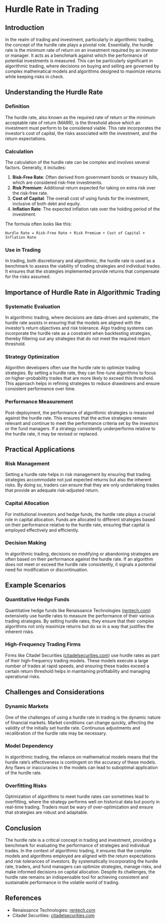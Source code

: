 # Hurdle Rate in Trading

## Introduction

In the realm of trading and investment, particularly in algorithmic trading, the concept of the hurdle rate plays a pivotal role. Essentially, the hurdle rate is the minimum rate of return on an investment required by an investor or manager. It acts as a benchmark against which the performance of potential investments is measured. This can be particularly significant in algorithmic trading, where decisions on buying and selling are governed by complex mathematical models and algorithms designed to maximize returns while keeping risks in check.

## Understanding the Hurdle Rate

### Definition

The hurdle rate, also known as the required rate of return or the minimum acceptable rate of return (MARR), is the threshold above which an investment must perform to be considered viable. This rate incorporates the investor’s cost of capital, the risks associated with the investment, and the return expectations.

### Calculation

The calculation of the hurdle rate can be complex and involves several factors. Generally, it includes:

1. **Risk-Free Rate**: Often derived from government bonds or treasury bills, which are considered risk-free investments.
2. **Risk Premium**: Additional return expected for taking on extra risk over the risk-free rate.
3. **Cost of Capital**: The overall cost of using funds for the investment, inclusive of both debt and equity.
4. **Inflation Rate**: The expected inflation rate over the holding period of the investment.

The formula often looks like this:

```
Hurdle Rate = Risk-Free Rate + Risk Premium + Cost of Capital + Inflation Rate
```

### Use in Trading

In trading, both discretionary and algorithmic, the hurdle rate is used as a benchmark to assess the viability of trading strategies and individual trades. It ensures that the strategies implemented provide returns that compensate for the risks assumed.

## Importance of Hurdle Rate in Algorithmic Trading

### Systematic Evaluation

In algorithmic trading, where decisions are data-driven and systematic, the hurdle rate assists in ensuring that the models are aligned with the investor’s return objectives and risk tolerance. Algo trading systems can incorporate the hurdle rate as a constraint when backtesting strategies, thereby filtering out any strategies that do not meet the required return threshold.

### Strategy Optimization

Algorithm developers often use the hurdle rate to optimize trading strategies. By setting a hurdle rate, they can fine-tune algorithms to focus on higher-probability trades that are more likely to exceed this threshold. This approach helps in refining strategies to reduce drawdowns and ensure consistent performance over time.

### Performance Measurement

Post-deployment, the performance of algorithmic strategies is measured against the hurdle rate. This ensures that the active strategies remain relevant and continue to meet the performance criteria set by the investors or the fund managers. If a strategy consistently underperforms relative to the hurdle rate, it may be revised or replaced.

## Practical Applications

### Risk Management

Setting a hurdle rate helps in risk management by ensuring that trading strategies accommodate not just expected returns but also the inherent risks. By doing so, traders can ensure that they are only undertaking trades that provide an adequate risk-adjusted return.

### Capital Allocation

For institutional investors and hedge funds, the hurdle rate plays a crucial role in capital allocation. Funds are allocated to different strategies based on their performance relative to the hurdle rate, ensuring that capital is employed effectively and efficiently.

### Decision Making

In algorithmic trading, decisions on modifying or abandoning strategies are often based on their performance against the hurdle rate. If an algorithm does not meet or exceed the hurdle rate consistently, it signals a potential need for modification or discontinuation.

## Example Scenarios

### Quantitative Hedge Funds

Quantitative hedge funds like Renaissance Technologies ([rentech.com](https://www.rentech.com)) extensively use hurdle rates to measure the performance of their various trading strategies. By setting hurdle rates, they ensure that their complex algorithms not only maximize returns but do so in a way that justifies the inherent risks.

### High-Frequency Trading Firms

Firms like Citadel Securities ([citadelsecurities.com](https://www.citadelsecurities.com)) use hurdle rates as part of their high-frequency trading models. These models execute a large number of trades at rapid speeds, and ensuring these trades exceed a certain return threshold helps in maintaining profitability and managing operational risks.

## Challenges and Considerations

### Dynamic Markets

One of the challenges of using a hurdle rate in trading is the dynamic nature of financial markets. Market conditions can change quickly, affecting the validity of the initially set hurdle rate. Continuous adjustments and recalibration of the hurdle rate may be necessary.

### Model Dependency

In algorithmic trading, the reliance on mathematical models means that the hurdle rate’s effectiveness is contingent on the accuracy of these models. Any flaws or inaccuracies in the models can lead to suboptimal application of the hurdle rate.

### Overfitting Risks

Optimization of algorithms to meet hurdle rates can sometimes lead to overfitting, where the strategy performs well on historical data but poorly in real-time trading. Traders must be wary of over-optimization and ensure that strategies are robust and adaptable.

## Conclusion

The hurdle rate is a critical concept in trading and investment, providing a benchmark for evaluating the performance of strategies and individual trades. In the context of algorithmic trading, it ensures that the complex models and algorithms employed are aligned with the return expectations and risk tolerances of investors. By systematically incorporating the hurdle rate, traders, and fund managers can optimize strategies, manage risks, and make informed decisions on capital allocation. Despite its challenges, the hurdle rate remains an indispensable tool for achieving consistent and sustainable performance in the volatile world of trading.

## References

- Renaissance Technologies: [rentech.com](https://www.rentech.com)
- Citadel Securities: [citadelsecurities.com](https://www.citadelsecurities.com)
